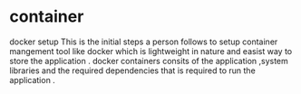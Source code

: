 # container
docker setup 
This is the initial steps a person follows to setup container mangement tool like docker which is lightweight in nature 
and easist way to store the application . docker containers consits of the application ,system libraries and the required
dependencies that is required to run the application .
